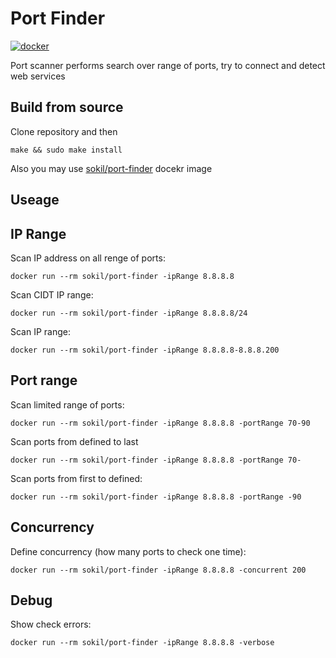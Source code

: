 # Port Finder


[![docker](https://img.shields.io/docker/pulls/sokil/port-finder.svg?style=flat)](https://hub.docker.com/r/sokil/port-finder/)

Port scanner performs search over range of ports, try to connect and detect web services

## Build from source

Clone repository and then

```
make && sudo make install
```

Also you may use [sokil/port-finder](https://hub.docker.com/r/sokil/port-finder) docekr image

## Useage

## IP Range

Scan IP address on all renge of ports:

```
docker run --rm sokil/port-finder -ipRange 8.8.8.8
```

Scan CIDT IP range:

```
docker run --rm sokil/port-finder -ipRange 8.8.8.8/24
```

Scan IP range:
```
docker run --rm sokil/port-finder -ipRange 8.8.8.8-8.8.8.200
```

## Port range

Scan limited range of ports:

```
docker run --rm sokil/port-finder -ipRange 8.8.8.8 -portRange 70-90
```

Scan ports from defined to last

```
docker run --rm sokil/port-finder -ipRange 8.8.8.8 -portRange 70-
```

Scan ports from first to defined:

```
docker run --rm sokil/port-finder -ipRange 8.8.8.8 -portRange -90
```

## Concurrency

Define concurrency (how many ports to check one time):

```
docker run --rm sokil/port-finder -ipRange 8.8.8.8 -concurrent 200
```

## Debug

Show check errors:

```
docker run --rm sokil/port-finder -ipRange 8.8.8.8 -verbose
```
